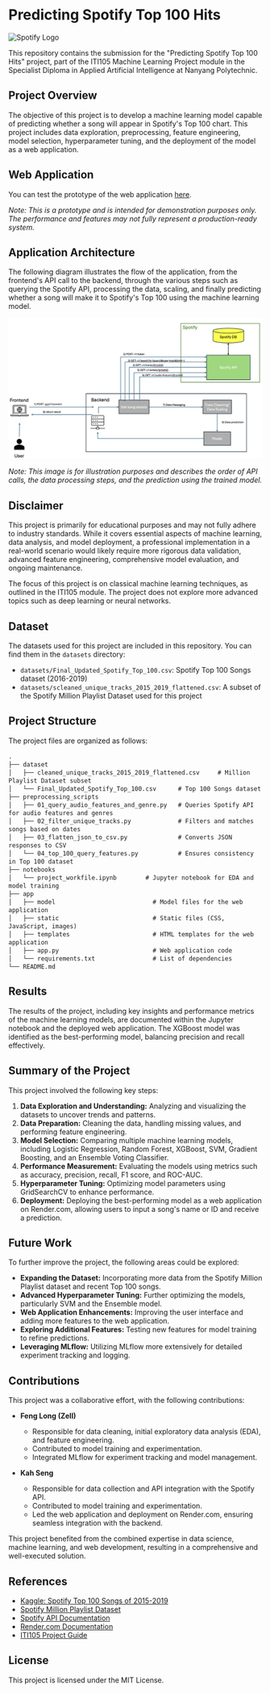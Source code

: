 # Predicting Spotify Top 100 Hits

![Spotify Logo](https://storage.googleapis.com/pr-newsroom-wp/1/2023/05/Spotify_Full_Logo_RGB_Green.png)

This repository contains the submission for the "Predicting Spotify Top 100 Hits" project, part of the ITI105 Machine Learning Project module in the Specialist Diploma in Applied Artificial Intelligence at Nanyang Polytechnic.

## Project Overview

The objective of this project is to develop a machine learning model capable of predicting whether a song will appear in Spotify's Top 100 chart. This project includes data exploration, preprocessing, feature engineering, model selection, hyperparameter tuning, and the deployment of the model as a web application.

## Web Application

You can test the prototype of the web application [here](https://spotify-top-100-track-classifier.onrender.com/).

*Note: This is a prototype and is intended for demonstration purposes only. The performance and features may not fully represent a production-ready system.*

## Application Architecture

The following diagram illustrates the flow of the application, from the frontend's API call to the backend, through the various steps such as querying the Spotify API, processing the data, scaling, and finally predicting whether a song will make it to Spotify's Top 100 using the machine learning model.

![Application Architecture](docs/images/application_architecture.png)

*Note: This image is for illustration purposes and describes the order of API calls, the data processing steps, and the prediction using the trained model.*


## Disclaimer

This project is primarily for educational purposes and may not fully adhere to industry standards. While it covers essential aspects of machine learning, data analysis, and model deployment, a professional implementation in a real-world scenario would likely require more rigorous data validation, advanced feature engineering, comprehensive model evaluation, and ongoing maintenance.

The focus of this project is on classical machine learning techniques, as outlined in the ITI105 module. The project does not explore more advanced topics such as deep learning or neural networks.

## Dataset

The datasets used for this project are included in this repository. You can find them in the `datasets` directory:

- `datasets/Final_Updated_Spotify_Top_100.csv`: Spotify Top 100 Songs dataset (2016-2019)
- `datasets/scleaned_unique_tracks_2015_2019_flattened.csv`: A subset of the Spotify Million Playlist Dataset used for this project

## Project Structure

The project files are organized as follows:
```
.
├── dataset
│   ├── cleaned_unique_tracks_2015_2019_flattened.csv     # Million Playlist Dataset subset
│   └── Final_Updated_Spotify_Top_100.csv      # Top 100 Songs dataset
├── preprocessing_scripts
│   ├── 01_query_audio_features_and_genre.py   # Queries Spotify API for audio features and genres
│   ├── 02_filter_unique_tracks.py             # Filters and matches songs based on dates
│   ├── 03_flatten_json_to_csv.py              # Converts JSON responses to CSV
│   └── 04_top_100_query_features.py           # Ensures consistency in Top 100 dataset
├── notebooks
│   └── project_workfile.ipynb        # Jupyter notebook for EDA and model training
├── app
│   ├── model                           # Model files for the web application
│   ├── static                          # Static files (CSS, JavaScript, images)
│   ├── templates                       # HTML templates for the web application
│   ├── app.py                          # Web application code
│   └── requirements.txt                # List of dependencies
└── README.md
```

## Results

The results of the project, including key insights and performance metrics of the machine learning models, are documented within the Jupyter notebook and the deployed web application. The XGBoost model was identified as the best-performing model, balancing precision and recall effectively.

## Summary of the Project

This project involved the following key steps:

1. **Data Exploration and Understanding:** Analyzing and visualizing the datasets to uncover trends and patterns.
2. **Data Preparation:** Cleaning the data, handling missing values, and performing feature engineering.
3. **Model Selection:** Comparing multiple machine learning models, including Logistic Regression, Random Forest, XGBoost, SVM, Gradient Boosting, and an Ensemble Voting Classifier.
4. **Performance Measurement:** Evaluating the models using metrics such as accuracy, precision, recall, F1 score, and ROC-AUC.
5. **Hyperparameter Tuning:** Optimizing model parameters using GridSearchCV to enhance performance.
6. **Deployment:** Deploying the best-performing model as a web application on Render.com, allowing users to input a song's name or ID and receive a prediction.

## Future Work

To further improve the project, the following areas could be explored:

- **Expanding the Dataset:** Incorporating more data from the Spotify Million Playlist dataset and recent Top 100 songs.
- **Advanced Hyperparameter Tuning:** Further optimizing the models, particularly SVM and the Ensemble model.
- **Web Application Enhancements:** Improving the user interface and adding more features to the web application.
- **Exploring Additional Features:** Testing new features for model training to refine predictions.
- **Leveraging MLflow:** Utilizing MLflow more extensively for detailed experiment tracking and logging.

## Contributions

This project was a collaborative effort, with the following contributions:

- **Feng Long (Zell)**
  - Responsible for data cleaning, initial exploratory data analysis (EDA), and feature engineering.
  - Contributed to model training and experimentation.
  - Integrated MLflow for experiment tracking and model management.

- **Kah Seng**
  - Responsible for data collection and API integration with the Spotify API.
  - Contributed to model training and experimentation.
  - Led the web application and deployment on Render.com, ensuring seamless integration with the backend.

This project benefited from the combined expertise in data science, machine learning, and web development, resulting in a comprehensive and well-executed solution.


## References

- [Kaggle: Spotify Top 100 Songs of 2015-2019](https://www.kaggle.com/datasets/muhmores/spotify-top-100-songs-of-20152019)
- [Spotify Million Playlist Dataset](https://www.aicrowd.com/challenges/spotify-million-playlist-dataset-challenge/dataset_files)
- [Spotify API Documentation](https://developer.spotify.com/documentation/web-api)
- [Render.com Documentation](https://docs.render.com/)
- [ITI105 Project Guide](https://github.com/nyp-sit/iti105/blob/main/project-guide.md)


## License
This project is licensed under the MIT License.
